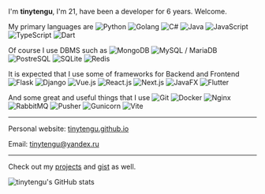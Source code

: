 I'm **tinytengu**, I'm 21, have been a developer for 6 years. Welcome.


My primary languages are
![Python](https://img.shields.io/badge/-Python-161b22?style=flat-square&logo=python)
![Golang](https://img.shields.io/badge/-Go-161b22?style=flat-square&logo=go)
![C#](https://img.shields.io/badge/-C%23-161b22?style=flat-square&logo=c-sharp)
![Java](https://img.shields.io/badge/-Java-161b22?style=flat-square&logo=java)
![JavaScript](https://img.shields.io/badge/-JavaScript-161b22?style=flat-square&logo=JavaScript)
![TypeScript](https://img.shields.io/badge/-TypeScript-161b22?style=flat-square&logo=TypeScript)
![Dart](https://img.shields.io/badge/-Dart-161b22?style=flat-square&logo=Dart)

Of course I use DBMS such as
![MongoDB](https://img.shields.io/badge/-MongoDB-161b22?style=flat-square&logo=mongodb)
![MySQL / MariaDB](https://img.shields.io/badge/-MySQL_/_MariaDB-161b22?style=flat-square&logo=mysql)
![PostreSQL](https://img.shields.io/badge/-PostreSQL-161b22?style=flat-square&logo=postgresql)
![SQLite](https://img.shields.io/badge/-SQLite-161b22?style=flat-square&logo=sqlite)
![Redis](https://img.shields.io/badge/-Redis-161b22?style=flat-square&logo=redis)

It is expected that I use some of frameworks for Backend and Frontend
![Flask](https://img.shields.io/badge/-Flask-161b22?style=flat-square&logo=flask)
![Django](https://img.shields.io/badge/-Django_(w/_DRF)-161b22?style=flat-square&logo=django)
![Vue.js](https://img.shields.io/badge/-Vue.js-161b22?style=flat-square&logo=vuedotjs)
![React.js](https://img.shields.io/badge/-React.js-161b22?style=flat-square&logo=react)
![Next.js](https://img.shields.io/badge/-Next.js-161b22?style=flat-square&logo=next.js)
![JavaFX](https://img.shields.io/badge/-JavaFX-161b22?style=flat-square)
![Flutter](https://img.shields.io/badge/-Flutter-161b22?style=flat-square&logo=Flutter)

And some great and useful things that I use
![Git](https://img.shields.io/badge/-Git_(unexpected)-161b22?style=flat-square&logo=Git)
![Docker](https://img.shields.io/badge/-Docker-161b22?style=flat-square&logo=Docker)
![Nginx](https://img.shields.io/badge/-Nginx-161b22?style=flat-square&logo=Nginx)
![RabbitMQ](https://img.shields.io/badge/-RabbitMQ-161b22?style=flat-square&logo=RabbitMQ)
![Pusher](https://img.shields.io/badge/-Pusher-161b22?style=flat-square&logo=pusher)
![Gunicorn](https://img.shields.io/badge/-Gunicorn-161b22?style=flat-square&logo=gunicorn)
![Vite](https://img.shields.io/badge/-Vite-161b22?style=flat-square&logo=vite)

___
Personal website: [tinytengu.github.io](https://tinytengu.github.io)

Email: [tinytengu@yandex.ru](mailto:tinytengu@yandex.ru)
___
Check out my [projects](https://github.com/tinytengu?tab=repositories&q=&type=&language=&sort=stargazers) and [gist](https://gist.github.com/tinytengu) as well.

![tinytengu's GitHub stats](https://github-readme-stats.vercel.app/api?username=tinytengu&count_private=true&include_all_commits=1&show_icons=true&theme=dark&icon_color=0b7bbf&bg_color=101419&hide_border=1&title_color=0b7bbf&custom_title=tinytengu's+GitHub+Stats)
